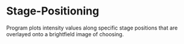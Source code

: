 # Stage-Positioning

Program plots intensity values along specific stage positions that are overlayed onto a brightfield image of choosing. 
